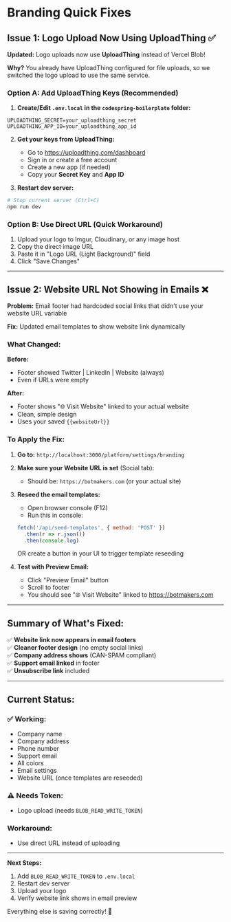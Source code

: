 # Branding Quick Fixes

## Issue 1: Logo Upload Now Using UploadThing ✅

**Updated:** Logo uploads now use **UploadThing** instead of Vercel Blob!

**Why?** You already have UploadThing configured for file uploads, so we switched the logo upload to use the same service.

### Option A: Add UploadThing Keys (Recommended)

1. **Create/Edit `.env.local` in the `codespring-boilerplate` folder:**

```env
UPLOADTHING_SECRET=your_uploadthing_secret
UPLOADTHING_APP_ID=your_uploadthing_app_id
```

2. **Get your keys from UploadThing:**
   - Go to https://uploadthing.com/dashboard
   - Sign in or create a free account
   - Create a new app (if needed)
   - Copy your **Secret Key** and **App ID**

3. **Restart dev server:**
```bash
# Stop current server (Ctrl+C)
npm run dev
```

### Option B: Use Direct URL (Quick Workaround)

1. Upload your logo to Imgur, Cloudinary, or any image host
2. Copy the direct image URL
3. Paste it in "Logo URL (Light Background)" field
4. Click "Save Changes"

---

## Issue 2: Website URL Not Showing in Emails ❌

**Problem:** Email footer had hardcoded social links that didn't use your website URL variable

**Fix:** Updated email templates to show website link dynamically

### What Changed:

**Before:**
- Footer showed Twitter | LinkedIn | Website (always)
- Even if URLs were empty

**After:**
- Footer shows "🌐 Visit Website" linked to your actual website
- Clean, simple design
- Uses your saved `{{websiteUrl}}`

### To Apply the Fix:

1. **Go to:** `http://localhost:3000/platform/settings/branding`

2. **Make sure your Website URL is set** (Social tab):
   - Should be: `https://botmakers.com` (or your actual site)

3. **Reseed the email templates:**
   - Open browser console (F12)
   - Run this in console:
   ```javascript
   fetch('/api/seed-templates', { method: 'POST' })
     .then(r => r.json())
     .then(console.log)
   ```
   
   OR create a button in your UI to trigger template reseeding

4. **Test with Preview Email:**
   - Click "Preview Email" button
   - Scroll to footer
   - You should see "🌐 Visit Website" linked to https://botmakers.com

---

## Summary of What's Fixed:

✅ **Website link now appears in email footers**  
✅ **Cleaner footer design** (no empty social links)  
✅ **Company address shows** (CAN-SPAM compliant)  
✅ **Support email linked** in footer  
✅ **Unsubscribe link** included  

---

## Current Status:

### ✅ Working:
- Company name
- Company address
- Phone number
- Support email
- All colors
- Email settings
- Website URL (once templates are reseeded)

### ⚠️ Needs Token:
- Logo upload (needs `BLOB_READ_WRITE_TOKEN`)

### Workaround:
- Use direct URL instead of uploading

---

**Next Steps:**

1. Add `BLOB_READ_WRITE_TOKEN` to `.env.local`
2. Restart dev server
3. Upload your logo
4. Verify website link shows in email preview

Everything else is saving correctly! 🎉
